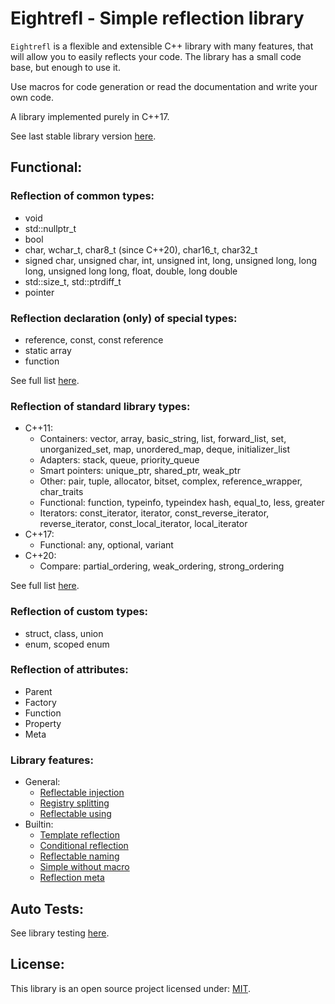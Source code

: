 # Eightrefl - Simple reflection library 

`Eightrefl` is a flexible and extensible C++ library with many features, that will allow you to easily reflects your code.
The library has a small code base, but enough to use it. 

Use macros for code generation or read the documentation and write your own code. 

A library implemented purely in C++17.

See last stable library version [here](https://github.com/Sigma-Ryden/Eightrefl/releases).

## Functional: 

### Reflection of common types:
- void
- std::nullptr_t
- bool
- char, wchar_t, char8_t (since C++20), char16_t, char32_t
- signed char, unsigned char, int, unsigned int, long, unsigned long, long long, unsigned long long, float, double, long double
- std::size_t, std::ptrdiff_t
- pointer 

### Reflection declaration (only) of special types:
- reference, const, const reference
- static array
- function 

See full list [here](https://github.com/Sigma-Ryden/Eightrefl/tree/master/include/Eightrefl/BuiltIn). 

### Reflection of standard library types:
- C++11:
  - Containers: vector, array, basic_string, list, forward_list, set, unorganized_set, map, unordered_map, deque, initializer_list
  - Adapters: stack, queue, priority_queue
  - Smart pointers: unique_ptr, shared_ptr, weak_ptr
  - Other: pair, tuple, allocator, bitset, complex, reference_wrapper, char_traits
  - Functional: function, typeinfo, typeindex hash, equal_to, less, greater
  - Iterators: const_iterator, iterator, const_reverse_iterator, reverse_iterator, const_local_iterator, local_iterator
- C++17:
  - Functional: any, optional, variant
- C++20:
  - Compare: partial_ordering, weak_ordering, strong_ordering 

See full list [here](https://github.com/Sigma-Ryden/Eightrefl/tree/master/include/Eightrefl/Standard). 

### Reflection of custom types:
- struct, class, union
- enum, scoped enum 

### Reflection of attributes:
- Parent
- Factory
- Function
- Property
- Meta

### Library features:
- General:
  - [Reflectable injection](https://github.com/Sigma-Ryden/Eightrefl/blob/master/test/TestInjection.cpp)
  - [Registry splitting](https://github.com/Sigma-Ryden/Eightrefl/blob/master/src/Eightrefl/Standard/any.cpp)
  - [Reflectable using](https://github.com/Sigma-Ryden/Eightrefl/blob/master/test/TestUsing.cpp)
- Builtin:
  - [Template reflection](https://github.com/Sigma-Ryden/Eightrefl/blob/master/include/Eightrefl/Standard/stack.hpp)
  - [Conditional reflection](https://github.com/Sigma-Ryden/Eightrefl/blob/master/include/Eightrefl/Standard/set.hpp)
  - [Reflectable naming](https://github.com/Sigma-Ryden/Eightrefl/blob/master/include/Eightrefl/BuiltIn/Aliasing.hpp)
  - [Simple without macro](https://github.com/Sigma-Ryden/Eightrefl/blob/master/test/TestWithoutMacro.cpp)
  - [Reflection meta](https://github.com/Sigma-Ryden/Eightrefl/blob/master/test/TestMeta.cpp)
## Auto Tests:
See library testing [here](https://github.com/Sigma-Ryden/Eightrefl/tree/master/test). 

## License:
This library is an open source project licensed under: [MIT](https://opensource.org/licenses/MIT).
